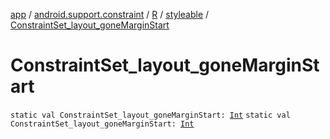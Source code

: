 [app](../../../index.md) / [android.support.constraint](../../index.md) / [R](../index.md) / [styleable](index.md) / [ConstraintSet_layout_goneMarginStart](.)

# ConstraintSet_layout_goneMarginStart

`static val ConstraintSet_layout_goneMarginStart: `[`Int`](https://kotlinlang.org/api/latest/jvm/stdlib/kotlin/-int/index.html)
`static val ConstraintSet_layout_goneMarginStart: `[`Int`](https://kotlinlang.org/api/latest/jvm/stdlib/kotlin/-int/index.html)
